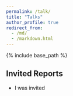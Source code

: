 ```yaml
---
permalink: /talk/
title: "Talks"
author_profile: true
redirect_from: 
  - /md/
  - /markdown.html
---
```


{% include base_path %}

## Invited Reports

- I was invited



